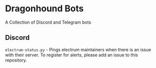 # Dragonhound Bots
A Collection of Discord and Telegram bots

## Discord
`electrum-status.py` - Pings electrum maintainers when there is an issue with their server. To register for alerts, please add an issue to this repository.
